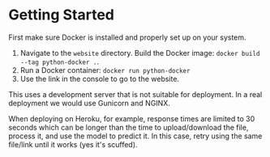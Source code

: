 # Getting Started
First make sure Docker is installed and properly set up on your system.

1. Navigate to the `website` directory. Build the Docker image: `docker build --tag python-docker .`. 
2. Run a Docker container: `docker run python-docker`
3. Use the link in the console to go to the website.

This uses a development server that is not suitable for deployment. In a real deployment we would use Gunicorn and NGINX.

When deploying on Heroku, for example, response times are limited to 30 seconds which can be longer than the time to upload/download the file, process it, and use the model to predict it. In this case, retry using the same file/link until it works (yes it's scuffed).